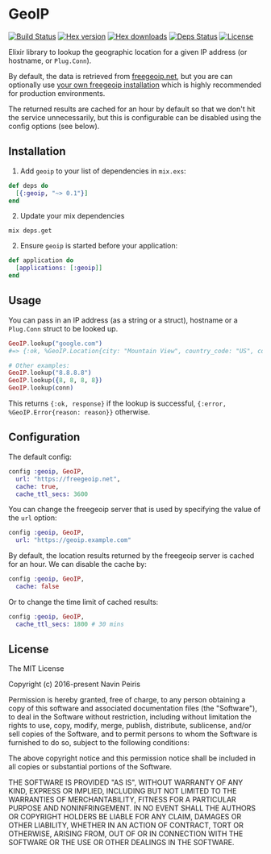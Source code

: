 # GeoIP

[![Build Status](https://travis-ci.org/navinpeiris/geoip.svg?branch=master)](https://travis-ci.org/navinpeiris/geoip)
[![Hex version](https://img.shields.io/hexpm/v/geoip.svg "Hex version")](https://hex.pm/packages/geoip)
[![Hex downloads](https://img.shields.io/hexpm/dt/geoip.svg "Hex downloads")](https://hex.pm/packages/geoip)
[![Deps Status](https://beta.hexfaktor.org/badge/all/github/navinpeiris/geoip.svg)](https://beta.hexfaktor.org/github/navinpeiris/geoip)
[![License](http://img.shields.io/:license-mit-blue.svg)](http://doge.mit-license.org)

Elixir library to lookup the geographic location for a given IP address (or hostname, or `Plug.Conn`).

By default, the data is retrieved from [freegeoip.net](https://freegeoip.net), but you are can optionally use [your own freegeoip installation](https://github.com/fiorix/freegeoip) which is highly recommended for production environments.

The returned results are cached for an hour by default so that we don't hit the service unnecessarily, but this is configurable can be disabled using the config options (see below).

## Installation

1. Add `geoip` to your list of dependencies in `mix.exs`:

  ```elixir
  def deps do
    [{:geoip, "~> 0.1"}]
  end
  ```

2. Update your mix dependencies
  ```
  mix deps.get
  ```

2. Ensure `geoip` is started before your application:

  ```elixir
  def application do
    [applications: [:geoip]]
  end
  ```

## Usage

You can pass in an IP address (as a string or a struct), hostname or a `Plug.Conn` struct to be looked up.

```elixir
GeoIP.lookup("google.com")
#=> {:ok, %GeoIP.Location{city: "Mountain View", country_code: "US", country_name: "United States", ip: "172.217.4.78", latitude: 37.4192, longitude: -122.0574, metro_code: 807, region_code: "CA", region_name: "California", time_zone: "America/Los_Angeles", zip_code: "94043"}}

# Other examples:
GeoIP.lookup("8.8.8.8")
GeoIP.lookup({8, 8, 8, 8})
GeoIP.lookup(conn)
```

This returns `{:ok, response}` if the lookup is successful, `{:error, %GeoIP.Error{reason: reason}}` otherwise.

## Configuration

The default config:

```elixir
config :geoip, GeoIP,
  url: "https://freegeoip.net",
  cache: true,
  cache_ttl_secs: 3600
```

You can change the freegeoip server that is used by specifying the value of the `url` option:

```elixir
config :geoip, GeoIP,
  url: "https://geoip.example.com"
```

By default, the location results returned by the freegeoip server is cached for an hour. We can disable the cache by:

```elixir
config :geoip, GeoIP,
  cache: false
```

Or to change the time limit of cached results:

```elixir
config :geoip, GeoIP,
  cache_ttl_secs: 1800 # 30 mins
```

## License

The MIT License

Copyright (c) 2016-present Navin Peiris

Permission is hereby granted, free of charge, to any person obtaining a copy
of this software and associated documentation files (the "Software"), to deal
in the Software without restriction, including without limitation the rights
to use, copy, modify, merge, publish, distribute, sublicense, and/or sell
copies of the Software, and to permit persons to whom the Software is
furnished to do so, subject to the following conditions:

The above copyright notice and this permission notice shall be included in
all copies or substantial portions of the Software.

THE SOFTWARE IS PROVIDED "AS IS", WITHOUT WARRANTY OF ANY KIND, EXPRESS OR
IMPLIED, INCLUDING BUT NOT LIMITED TO THE WARRANTIES OF MERCHANTABILITY,
FITNESS FOR A PARTICULAR PURPOSE AND NONINFRINGEMENT. IN NO EVENT SHALL THE
AUTHORS OR COPYRIGHT HOLDERS BE LIABLE FOR ANY CLAIM, DAMAGES OR OTHER
LIABILITY, WHETHER IN AN ACTION OF CONTRACT, TORT OR OTHERWISE, ARISING FROM,
OUT OF OR IN CONNECTION WITH THE SOFTWARE OR THE USE OR OTHER DEALINGS IN
THE SOFTWARE.
